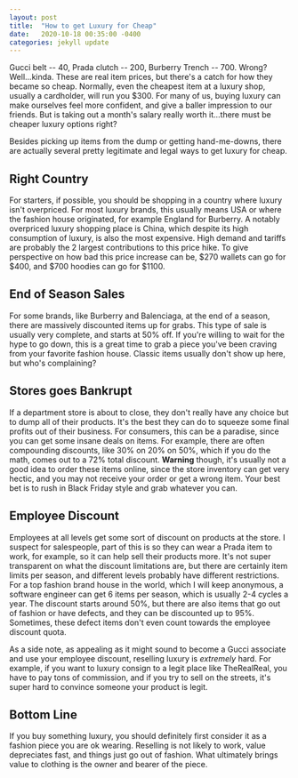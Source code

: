 ```yaml
---
layout: post
title:  "How to get Luxury for Cheap"
date:   2020-10-18 00:35:00 -0400
categories: jekyll update
---
```


Gucci belt -- 40, Prada clutch -- 200, Burberry Trench -- 700. Wrong?
Well...kinda. These are real item prices, but there's a catch for how they
became so cheap. Normally, even the cheapest item at a luxury shop, usually a
cardholder, will run you $300. For many of us, buying luxury can make
ourselves feel more confident, and give a baller impression to our friends.
But is taking out a month's salary really worth it...there must be cheaper
luxury options right?

Besides picking up items from the dump or getting hand-me-downs, there are
actually several pretty legitimate and legal ways to get luxury for cheap.

## Right Country

For starters, if possible, you should be shopping in a country where luxury
isn't overpriced. For most luxury brands, this usually means USA or where the
fashion house originated, for example England for Burberry. A notably
overpriced luxury shopping place is China, which despite its high consumption
of luxury, is also the most expensive. High demand and tariffs are probably
the 2 largest contributions to this price hike. To give perspective on how
bad this price increase can be, $270 wallets can go for $400, and $700
hoodies can go for $1100.

## End of Season Sales

For some brands, like Burberry and Balenciaga, at the end of a season, there
are massively discounted items up for grabs. This type of sale is usually
very complete, and starts at 50% off. If you're willing to wait for the hype
to go down, this is a great time to grab a piece you've been craving from
your favorite fashion house. Classic items usually don't show up here, but
who's complaining?

## Stores goes Bankrupt

If a department store is about to close, they don't really have any choice
but to dump all of their products. It's the best they can do to squeeze some
final profits out of their business. For consumers, this can be a paradise,
since you can get some insane deals on items. For example, there are often
compounding discounts, like 30% on 20% on 50%, which if you do the math,
comes out to a 72% total discount. **Warning** though, it's usually not a
good idea to order these items online, since the store inventory can get very
hectic, and you may not receive your order or get a wrong item. Your best bet
is to rush in Black Friday style and grab whatever you can.

## Employee Discount

Employees at all levels get some sort of discount on products at the store. I
suspect for salespeople, part of this is so they can wear a Prada item to
work, for example, so it can help sell their products more. It's not super
transparent on what the discount limitations are, but there are certainly
item limits per season, and different levels probably have different
restrictions. For a top fashion brand house in the world, which I will keep
anonymous, a software engineer can get 6 items per season, which is usually
2-4 cycles a year. The discount starts around 50%, but there are also items
that go out of fashion or have defects, and they can be discounted up to 95%.
Sometimes, these defect items don't even count towards the employee discount
quota.

As a side note, as appealing as it might sound to become a Gucci associate
and use your employee discount, reselling luxury is _extremely_ hard. For
example, if you want to luxury consign to a legit place like TheRealReal, you
have to pay tons of commission, and if you try to sell on the streets, it's
super hard to convince someone your product is legit.

## Bottom Line

If you buy something luxury, you should definitely first consider it as a
fashion piece you are ok wearing. Reselling is not likely to work, value
depreciates fast, and things just go out of fashion. What ultimately brings
value to clothing is the owner and bearer of the piece.